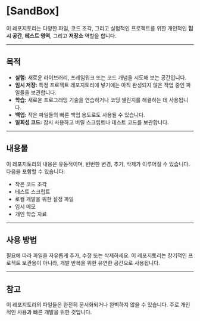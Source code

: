 # [SandBox]

이 레포지토리는 다양한 파일, 코드 조각, 그리고 실험적인 프로젝트를 위한 개인적인 **임시 공간**, **테스트 영역**, 그리고 **저장소** 역할을 합니다.

---

## 목적

* **실험:** 새로운 라이브러리, 프레임워크 또는 코드 개념을 시도해 보는 공간입니다.
* **임시 저장:** 특정 프로젝트 레포지토리에 넣기에는 아직 완성되지 않은 작업 중인 파일들을 보관합니다.
* **학습:** 새로운 프로그래밍 기술을 연습하거나 코딩 챌린지를 해결하는 데 사용됩니다.
* **백업:** 작은 파일들의 빠른 백업 용도로도 사용될 수 있습니다.
* **일회성 코드:** 잠시 사용하고 버릴 스크립트나 테스트 코드를 보관합니다.

---

## 내용물

이 레포지토리의 내용은 유동적이며, 빈번한 변경, 추가, 삭제가 이루어질 수 있습니다. 다음을 포함할 수 있습니다:

* 작은 코드 조각
* 테스트 스크립트
* 로컬 개발을 위한 설정 파일
* 임시 메모
* 개인 학습 자료

---

## 사용 방법

필요에 따라 파일을 자유롭게 추가, 수정 또는 삭제하세요. 이 레포지토리는 장기적인 프로젝트 보관용이 아니라, 개발 반복을 위한 유연한 공간으로 사용됩니다.

---

## 참고

이 레포지토리의 파일들은 완전히 문서화되거나 완벽하지 않을 수 있습니다. 주로 개인적인 사용과 빠른 개발을 위한 것입니다.
